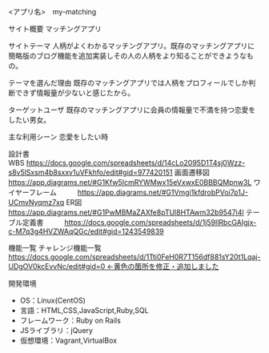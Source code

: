 <アプリ名>　my-matching

サイト概要
マッチングアプリ

サイトテーマ
人柄がよくわかるマッチングアプリ。既存のマッチングアプリに簡略版のブログ機能を追加実装しその人の人柄をより知ることができようなもの。

テーマを選んだ理由
既存のマッチングアプリでは人柄をプロフィールでしか判断できず情報量が少ないと感じたから。

ターゲットユーザ
既存のマッチングアプリに会員の情報量で不満を持つ恋愛をしたい男女。

主な利用シーン
恋愛をしたい時

設計書
WBS https://docs.google.com/spreadsheets/d/14cLo2095D1T4sj0Wzz-s8v5lSxsm4b8sxxv1uVFkhfo/edit#gid=977420151
画面遷移図　　　https://app.diagrams.net/#G1Kfw5IcmRYWMwx15eVxwxE0BBBQMpnw3L
ワイヤーフレーム　　　https://app.diagrams.net/#G1Vmgi1kfdrobPVoi7p1J-UCmvNyqmz7xq
ER図　　　https://app.diagrams.net/#G1PwMBMaZAXfe8pTUl8HTAwm32b9547i4l
テーブル定義書　　　https://docs.google.com/spreadsheets/d/1j59IlRbcGAIgjx-c-M7q3g4HVZWAqQGc/edit#gid=1243549839

機能一覧
チャレンジ機能一覧　　https://docs.google.com/spreadsheets/d/1Tti0FeH0R7T156df881sY20t1Lqaj-UDgOV0kcEvvNc/edit#gid=0 ←黄色の箇所を修正・追加しました

開発環境
* OS：Linux(CentOS)
* 言語：HTML,CSS,JavaScript,Ruby,SQL
* フレームワーク：Ruby on Rails
* JSライブラリ：jQuery
* 仮想環境：Vagrant,VirtualBox
